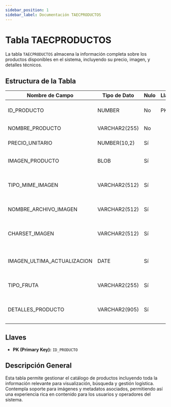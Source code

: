```yaml
---
sidebar_position: 1
sidebar_label: Documentación TAECPRODUCTOS
---
```


# Tabla TAECPRODUCTOS

La tabla `TAECPRODUCTOS` almacena la información completa sobre los productos disponibles en el sistema, incluyendo su precio, imagen, y detalles técnicos.

## Estructura de la Tabla

| Nombre de Campo              | Tipo de Dato     | Nulo | Llave | Descripción                                                       |
|------------------------------|------------------|------|-------|-------------------------------------------------------------------|
| ID_PRODUCTO                  | NUMBER           | No   | PK    | Identificador único del producto                                  |
| NOMBRE_PRODUCTO             | VARCHAR2(255)    | No   |       | Nombre del producto                                               |
| PRECIO_UNITARIO             | NUMBER(10,2)     | Sí   |       | Precio unitario del producto                                      |
| IMAGEN_PRODUCTO             | BLOB             | Sí   |       | Imagen del producto en formato binario                            |
| TIPO_MIME_IMAGEN            | VARCHAR2(512)    | Sí   |       | Tipo MIME de la imagen (ej. image/jpeg, image/png)                |
| NOMBRE_ARCHIVO_IMAGEN       | VARCHAR2(512)    | Sí   |       | Nombre original del archivo de imagen                             |
| CHARSET_IMAGEN              | VARCHAR2(512)    | Sí   |       | Codificación de caracteres de la imagen (si aplica)               |
| IMAGEN_ULTIMA_ACTUALIZACION | DATE             | Sí   |       | Fecha de la última actualización de la imagen                     |
| TIPO_FRUTA                  | VARCHAR2(255)    | Sí   |       | Clasificación del producto según el tipo de fruta                 |
| DETALLES_PRODUCTO           | VARCHAR2(905)    | Sí   |       | Descripción ampliada o especificaciones del producto              |

## Llaves

- **PK (Primary Key):** `ID_PRODUCTO`

## Descripción General

Esta tabla permite gestionar el catálogo de productos incluyendo toda la información relevante para visualización, búsqueda y gestión logística. Contempla soporte para imágenes y metadatos asociados, permitiendo así una experiencia rica en contenido para los usuarios y operadores del sistema.
